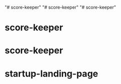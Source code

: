 "# score-keeper" 
"# score-keeper" 
"# score-keeper" 
# score-keeper
# score-keeper
# startup-landing-page
